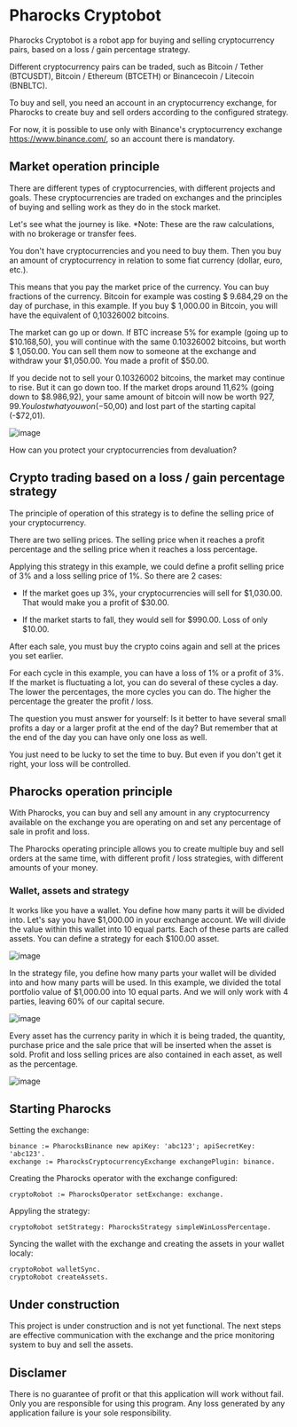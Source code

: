 # Pharocks Cryptobot

Pharocks Cryptobot is a robot app for buying and selling cryptocurrency pairs, based on a loss / gain percentage strategy.

Different cryptocurrency pairs can be traded, such as Bitcoin / Tether (BTCUSDT), Bitcoin / Ethereum (BTCETH) or Binancecoin / Litecoin (BNBLTC).

To buy and sell, you need an account in an cryptocurrency exchange, for Pharocks to create buy and sell orders according to the configured strategy.

For now, it is possible to use only with Binance's cryptocurrency exchange https://www.binance.com/, so an account there is mandatory.

## Market operation principle

There are different types of cryptocurrencies, with different projects and goals. These cryptocurrencies are traded on exchanges and the principles of buying and selling work as they do in the stock market.

Let's see what the journey is like. *Note: These are the raw calculations, with no brokerage or transfer fees.

You don't have cryptocurrencies and you need to buy them. Then you buy an amount of cryptocurrency in relation to some fiat currency (dollar, euro, etc.).

This means that you pay the market price of the currency. You can buy fractions of the currency. Bitcoin for example was costing $ 9.684,29 on the day of purchase, in this example. If you buy $ 1,000.00 in Bitcoin, you will have the equivalent of 0,10326002 bitcoins.

The market can go up or down. If BTC increase 5% for example (going up to $10.168,50), you will continue with the same 0.10326002 bitcoins, but worth $ 1,050.00. You can sell them now to someone at the exchange and withdraw your $1,050.00. You made a profit of $50.00.

If you decide not to sell your 0.10326002 bitcoins, the market may continue to rise. But it can go down too. If the market drops around 11,62% (going down to $8.986,92), your same amount of bitcoin will now be worth $927,99. You lost what you won (-$50,00) and lost part of the starting capital (-$72,01).

![image](https://user-images.githubusercontent.com/39618015/77694892-1cb5f900-6fab-11ea-8852-25a834de13c4.png)

How can you protect your cryptocurrencies from devaluation?

## Crypto trading based on a loss / gain percentage strategy

The principle of operation of this strategy is to define the selling price of your cryptocurrency.

There are two selling prices. The selling price when it reaches a profit percentage and the selling price when it reaches a loss percentage.

Applying this strategy in this example, we could define a profit selling price of 3% and a loss selling price of 1%. So there are 2 cases:

- If the market goes up 3%, your cryptocurrencies will sell for $1,030.00. That would make you a profit of $30.00.

- If the market starts to fall, they would sell for $990.00. Loss of only $10.00.

After each sale, you must buy the crypto coins again and sell at the prices you set earlier.

For each cycle in this example, you can have a loss of 1% or a profit of 3%. If the market is fluctuating a lot, you can do several of these cycles a day. The lower the percentages, the more cycles you can do. The higher the percentage the greater the profit / loss.

The question you must answer for yourself: Is it better to have several small profits a day or a larger profit at the end of the day? But remember that at the end of the day you can have only one loss as well.

You just need to be lucky to set the time to buy. But even if you don't get it right, your loss will be controlled.

## Pharocks operation principle

With Pharocks, you can buy and sell any amount in any cryptocurrency available on the exchange you are operating on and set any percentage of sale in profit and loss.

The Pharocks operating principle allows you to create multiple buy and sell orders at the same time, with different profit / loss strategies, with different amounts of your money.

### Wallet, assets and strategy

It works like you have a wallet. You define how many parts it will be divided into. Let's say you have $1,000.00 in your exchange account. We will divide the value within this wallet into 10 equal parts. Each of these parts are called assets. You can define a strategy for each $100.00 asset.

![image](https://user-images.githubusercontent.com/39618015/77703399-0152ea00-6fbb-11ea-837d-4fd502efbcbe.png)

In the strategy file, you define how many parts your wallet will be divided into and how many parts will be used. In this example, we divided the total portfolio value of $1,000.00 into 10 equal parts. And we will only work with 4 parties, leaving 60% of our capital secure.

![image](https://user-images.githubusercontent.com/39618015/77704479-71fb0600-6fbd-11ea-8af4-f3dcb8ad403c.png)

Every asset has the currency parity in which it is being traded, the quantity, purchase price and the sale price that will be inserted when the asset is sold. Profit and loss selling prices are also contained in each asset, as well as the percentage.

![image](https://user-images.githubusercontent.com/39618015/77704355-2f392e00-6fbd-11ea-8b41-258294edd4d6.png)

## Starting Pharocks

Setting the exchange:

```
binance := PharocksBinance new apiKey: 'abc123'; apiSecretKey: 'abc123'.
exchange := PharocksCryptocurrencyExchange exchangePlugin: binance.
```

Creating the Pharocks operator with the exchange configured:

```
cryptoRobot := PharocksOperator setExchange: exchange.
```

Appyling the strategy:
```
cryptoRobot setStrategy: PharocksStrategy simpleWinLossPercentage.
```

Syncing the wallet with the exchange and creating the assets in your wallet localy:

```
cryptoRobot walletSync.
cryptoRobot createAssets. 
```

## Under construction

This project is under construction and is not yet functional. The next steps are effective communication with the exchange and the price monitoring system to buy and sell the assets.

## Disclamer
There is no guarantee of profit or that this application will work without fail. Only you are responsible for using this program. Any loss generated by any application failure is your sole responsibility.
